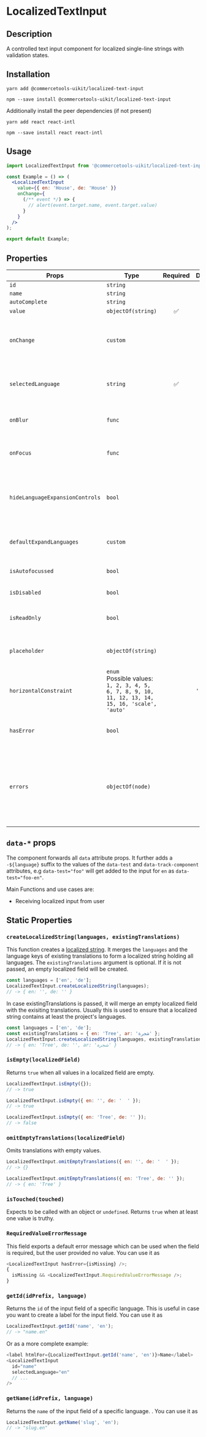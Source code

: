 <!-- THIS IS AN AUTOGENERATED FILE. DO NOT EDIT THIS FILE DIRECTLY. -->
<!-- This file is created by the `yarn generate-readme` script. -->

# LocalizedTextInput

## Description

A controlled text input component for localized single-line strings with validation states.

## Installation

```
yarn add @commercetools-uikit/localized-text-input
```

```
npm --save install @commercetools-uikit/localized-text-input
```

Additionally install the peer dependencies (if not present)

```
yarn add react react-intl
```

```
npm --save install react react-intl
```

## Usage

```jsx
import LocalizedTextInput from '@commercetools-uikit/localized-text-input';

const Example = () => (
  <LocalizedTextInput
    value={{ en: 'House', de: 'House' }}
    onChange={
      (/** event */) => {
        // alert(event.target.name, event.target.value)
      }
    }
  />
);

export default Example;
```

## Properties

| Props                           | Type                                                                                                     | Required | Default   | Description                                                                                                                                                 |
| ------------------------------- | -------------------------------------------------------------------------------------------------------- | :------: | --------- | ----------------------------------------------------------------------------------------------------------------------------------------------------------- |
| `id`                            | `string`                                                                                                 |          |           |                                                                                                                                                             |
| `name`                          | `string`                                                                                                 |          |           |                                                                                                                                                             |
| `autoComplete`                  | `string`                                                                                                 |          |           |                                                                                                                                                             |
| `value`                         | `objectOf(string)`                                                                                       |    ✅    |           |                                                                                                                                                             |
| `onChange`                      | `custom`                                                                                                 |          |           | Gets called when any input is changed. Is called with the change event of the changed input.                                                                |
| `selectedLanguage`              | `string`                                                                                                 |    ✅    |           | Specifies which language will be shown in case the `LocalizedTextInput` is collapsed.                                                                       |
| `onBlur`                        | `func`                                                                                                   |          |           | Called when any field is blurred. Is called with the `event` of that field.                                                                                 |
| `onFocus`                       | `func`                                                                                                   |          |           | Called when any field is focussed. Is called with the `event` of that field.                                                                                |
| `hideLanguageExpansionControls` | `bool`                                                                                                   |          |           | Will hide the language expansion controls when set to `true`. All languages will be shown when set to `true`.                                               |
| `defaultExpandLanguages`        | `custom`                                                                                                 |          |           | Controls whether one or all languages are visible by default                                                                                                |
| `isAutofocussed`                | `bool`                                                                                                   |          |           | Focus the input field on initial render                                                                                                                     |
| `isDisabled`                    | `bool`                                                                                                   |          |           | Disables all input fields.                                                                                                                                  |
| `isReadOnly`                    | `bool`                                                                                                   |          |           | Disables all input fields and shows them in read-only mode.                                                                                                 |
| `placeholder`                   | `objectOf(string)`                                                                                       |          |           | Placeholders for each language. Object of the same shape as `value`.                                                                                        |
| `horizontalConstraint`          | `enum`<br/>Possible values:<br/>`1, 2, 3, 4, 5, 6, 7, 8, 9, 10, 11, 12, 13, 14, 15, 16, 'scale', 'auto'` |          | `'scale'` | Horizontal size limit of the input fields.                                                                                                                  |
| `hasError`                      | `bool`                                                                                                   |          |           | Will apply the error state to each input without showing any error message.                                                                                 |
| `errors`                        | `objectOf(node)`                                                                                         |          |           | Used to show errors underneath the inputs of specific currencies. Pass an object whose key is a currency and whose value is the error to show for that key. |

## `data-*` props

The component forwards all `data` attribute props. It further adds a `-${language}` suffix to the values of the `data-test` and `data-track-component` attributes, e.g `data-test="foo"` will get added to the input for `en` as `data-test="foo-en"`.

Main Functions and use cases are:

- Receiving localized input from user

## Static Properties

### `createLocalizedString(languages, existingTranslations)`

This function creates a [localized string](https://docs.commercetools.com/http-api-types.html#localizedstring). It merges the `languages` and the language keys of existing translations to form a localized string holding all languages.
The `existingTranslations` argument is optional. If it is not passed, an empty localized field will be created.

```js
const languages = ['en', 'de'];
LocalizedTextInput.createLocalizedString(languages);
// -> { en: '', de: '' }
```

In case existingTranslations is passed, it will merge an empty localized field with the exisiting translations. Usually this is used to ensure that a localized string contains at least the project's languages.

```js
const languages = ['en', 'de'];
const existingTranslations = { en: 'Tree', ar: 'شجرة' };
LocalizedTextInput.createLocalizedString(languages, existingTranslations);
// -> { en: 'Tree', de: '', ar: 'شجرة' }
```

### `isEmpty(localizedField)`

Returns `true` when all values in a localized field are empty.

```js
LocalizedTextInput.isEmpty({});
// -> true
```

```js
LocalizedTextInput.isEmpty({ en: '', de: '  ' });
// -> true
```

```js
LocalizedTextInput.isEmpty({ en: 'Tree', de: '' });
// -> false
```

### `omitEmptyTranslations(localizedField)`

Omits translations with empty values.

```js
LocalizedTextInput.omitEmptyTranslations({ en: '', de: '  ' });
// -> {}
```

```js
LocalizedTextInput.omitEmptyTranslations({ en: 'Tree', de: '' });
// -> { en: 'Tree' }
```

### `isTouched(touched)`

Expects to be called with an object or `undefined`.
Returns `true` when at least one value is truthy.

### `RequiredValueErrorMessage`

This field exports a default error message which can be used when the field is
required, but the user provided no value. You can use it as

```js
<LocalizedTextInput hasError={isMissing} />;
{
  isMissing && <LocalizedTextInput.RequiredValueErrorMessage />;
}
```

### `getId(idPrefix, language)`

Returns the `id` of the input field of a specific language. This is useful in case you want to create a label for the input field. You can use it as

```js
LocalizedTextInput.getId('name', 'en');
// -> "name.en"
```

Or as a more complete example:

```js
<label htmlFor={LocalizedTextInput.getId('name', 'en')}>Name</label>
<LocalizedTextInput
  id="name"
  selectedLanguage="en"
  // ...
/>
```

### `getName(idPrefix, language)`

Returns the `name` of the input field of a specific language. . You can use it as

```js
LocalizedTextInput.getName('slug', 'en');
// -> "slug.en"
```
